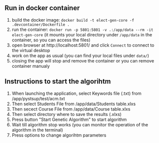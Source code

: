 ## Run in docker container
1. build the docker image: `docker build -t elect-gen-core -f .devcontainer/Dockerfile .`
1. run the container: `docker run -p 5801:5801 -v .:/app/data --rm -it elect-gen-core` (it mounts your local directory under `/app/data` in the container, so you can access the files)
1. open browser at http://localhost:5801/ and click `Connect` to connect to the virtual desktop
1. work on the app as usual (you can find your local files under `data/`)
1. closing the app will stop and remove the container or you can remove container manualy
## Instructions to start the algorihtm
1. When launching the application, select Keywords file (.txt) from /app/pystsup/test/acm.txt
1. Then select Students File from /app/data/Students table.xlxs
1. Then secect Course File from /app/data/Course table.xlxs
1. Then select directory where to save the results (.xlxs)
1. Press button "Start Genetic Algorithm" to start algorithm
1. Wait till algorithm stop works (you can monitor the operation of the algorithm in the terminal)
1. Press options to change algorihtm parameters


